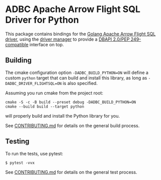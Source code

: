 <!---
  Licensed to the Apache Software Foundation (ASF) under one
  or more contributor license agreements.  See the NOTICE file
  distributed with this work for additional information
  regarding copyright ownership.  The ASF licenses this file
  to you under the Apache License, Version 2.0 (the
  "License"); you may not use this file except in compliance
  with the License.  You may obtain a copy of the License at

    http://www.apache.org/licenses/LICENSE-2.0

  Unless required by applicable law or agreed to in writing,
  software distributed under the License is distributed on an
  "AS IS" BASIS, WITHOUT WARRANTIES OR CONDITIONS OF ANY
  KIND, either express or implied.  See the License for the
  specific language governing permissions and limitations
  under the License.
-->

# ADBC Apache Arrow Flight SQL Driver for Python

This package contains bindings for the [Golang Apache Arrow Flight SQL
driver][flightsql], using the [driver manager][driver-manager] to provide a
[DBAPI 2.0/PEP 249-compatible][dbapi] interface on top.

[dbapi]: https://peps.python.org/pep-0249/
[driver-manager]: https://arrow.apache.org/adbc/current/python/driver_manager.html
[flightsql]: https://arrow.apache.org/adbc/current/driver/flight_sql.html

## Building

The cmake configuration option ``-DADBC_BUILD_PYTHON=ON`` will define a custom ``python`` target that can build and install this library, as long as ``-DADBC_DRIVER_FLIGHTSQL=ON`` is also specified.

Assuming you run cmake from the project root:

```shell
cmake -S -c -B build --preset debug -DADBC_BUILD_PYTHON=ON
cmake --build build --target python
```

will properly build and install the Python library for you.

See [CONTRIBUTING.md](../../CONTRIBUTING.md) for details on the
general build process.

## Testing

To run the tests, use pytest:

```shell
$ pytest -vvx
```

See [CONTRIBUTING.md](../../CONTRIBUTING.md) for details on the
general test process.
